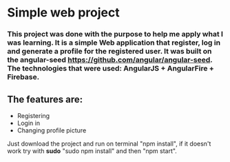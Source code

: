 # Simple web project 

### This project was done with the purpose to help me apply what I was learning. It is a simple Web application that register, log in and generate a profile for the registered user. It was built on the angular-seed https://github.com/angular/angular-seed. The technologies that were used: AngularJS + AngularFire + Firebase.

## The features are:

* Registering
* Login in
* Changing profile picture

Just download the project and run on terminal "npm install", if it doesn't work try with **sudo** "sudo npm install" and then "npm start". 




